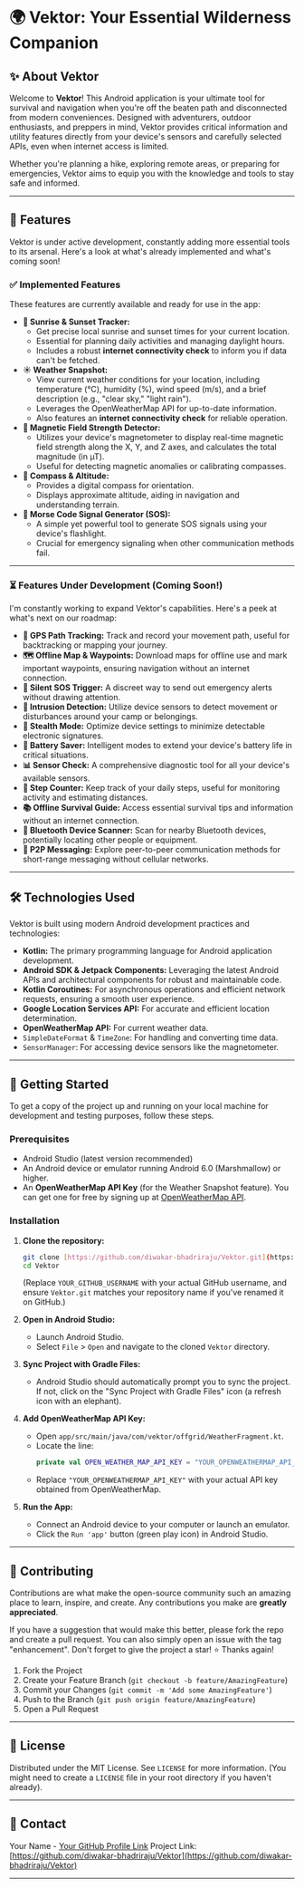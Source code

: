 # 🌍 Vektor: Your Essential Wilderness Companion

## ✨ About Vektor

Welcome to **Vektor**! This Android application is your ultimate tool for survival and navigation when you're off the beaten path and disconnected from modern conveniences. Designed with adventurers, outdoor enthusiasts, and preppers in mind, Vektor provides critical information and utility features directly from your device's sensors and carefully selected APIs, even when internet access is limited.

Whether you're planning a hike, exploring remote areas, or preparing for emergencies, Vektor aims to equip you with the knowledge and tools to stay safe and informed.

---

## 🚀 Features

Vektor is under active development, constantly adding more essential tools to its arsenal. Here's a look at what's already implemented and what's coming soon!

### ✅ Implemented Features

These features are currently available and ready for use in the app:

* **🌅 Sunrise & Sunset Tracker:**
    * Get precise local sunrise and sunset times for your current location.
    * Essential for planning daily activities and managing daylight hours.
    * Includes a robust **internet connectivity check** to inform you if data can't be fetched.
* **☀️ Weather Snapshot:**
    * View current weather conditions for your location, including temperature (°C), humidity (%), wind speed (m/s), and a brief description (e.g., "clear sky," "light rain").
    * Leverages the OpenWeatherMap API for up-to-date information.
    * Also features an **internet connectivity check** for reliable operation.
* **🧲 Magnetic Field Strength Detector:**
    * Utilizes your device's magnetometer to display real-time magnetic field strength along the X, Y, and Z axes, and calculates the total magnitude (in µT).
    * Useful for detecting magnetic anomalies or calibrating compasses.
* **🧭 Compass & Altitude:**
    * Provides a digital compass for orientation.
    * Displays approximate altitude, aiding in navigation and understanding terrain.
* **🚨 Morse Code Signal Generator (SOS):**
    * A simple yet powerful tool to generate SOS signals using your device's flashlight.
    * Crucial for emergency signaling when other communication methods fail.

---

### ⏳ Features Under Development (Coming Soon!)

I'm constantly working to expand Vektor's capabilities. Here's a peek at what's next on our roadmap:

* **📍 GPS Path Tracking:** Track and record your movement path, useful for backtracking or mapping your journey.
* **🗺️ Offline Map & Waypoints:** Download maps for offline use and mark important waypoints, ensuring navigation without an internet connection.
* **🔕 Silent SOS Trigger:** A discreet way to send out emergency alerts without drawing attention.
* **🚨 Intrusion Detection:** Utilize device sensors to detect movement or disturbances around your camp or belongings.
* **👻 Stealth Mode:** Optimize device settings to minimize detectable electronic signatures.
* **🔋 Battery Saver:** Intelligent modes to extend your device's battery life in critical situations.
* **📊 Sensor Check:** A comprehensive diagnostic tool for all your device's available sensors.
* **🚶 Step Counter:** Keep track of your daily steps, useful for monitoring activity and estimating distances.
* **📚 Offline Survival Guide:** Access essential survival tips and information without an internet connection.
* **📡 Bluetooth Device Scanner:** Scan for nearby Bluetooth devices, potentially locating other people or equipment.
* **💬 P2P Messaging:** Explore peer-to-peer communication methods for short-range messaging without cellular networks.

---

## 🛠️ Technologies Used

Vektor is built using modern Android development practices and technologies:

* **Kotlin:** The primary programming language for Android application development.
* **Android SDK & Jetpack Components:** Leveraging the latest Android APIs and architectural components for robust and maintainable code.
* **Kotlin Coroutines:** For asynchronous operations and efficient network requests, ensuring a smooth user experience.
* **Google Location Services API:** For accurate and efficient location determination.
* **OpenWeatherMap API:** For current weather data.
* `SimpleDateFormat` & `TimeZone`: For handling and converting time data.
* `SensorManager`: For accessing device sensors like the magnetometer.

---

## 🚀 Getting Started

To get a copy of the project up and running on your local machine for development and testing purposes, follow these steps.

### Prerequisites

* Android Studio (latest version recommended)
* An Android device or emulator running Android 6.0 (Marshmallow) or higher.
* An **OpenWeatherMap API Key** (for the Weather Snapshot feature). You can get one for free by signing up at [OpenWeatherMap API](https://openweathermap.org/api).

### Installation

1.  **Clone the repository:**
    ```bash
    git clone [https://github.com/diwakar-bhadriraju/Vektor.git](https://github.com/diwakar-bhadriraju/Vektor.git)
    cd Vektor
    ```
    (Replace `YOUR_GITHUB_USERNAME` with your actual GitHub username, and ensure `Vektor.git` matches your repository name if you've renamed it on GitHub.)

2.  **Open in Android Studio:**
    * Launch Android Studio.
    * Select `File` > `Open` and navigate to the cloned `Vektor` directory.

3.  **Sync Project with Gradle Files:**
    * Android Studio should automatically prompt you to sync the project. If not, click on the "Sync Project with Gradle Files" icon (a refresh icon with an elephant).

4.  **Add OpenWeatherMap API Key:**
    * Open `app/src/main/java/com/vektor/offgrid/WeatherFragment.kt`.
    * Locate the line:
        ```kotlin
        private val OPEN_WEATHER_MAP_API_KEY = "YOUR_OPENWEATHERMAP_API_KEY" // <--- REPLACE THIS
        ```
    * Replace `"YOUR_OPENWEATHERMAP_API_KEY"` with your actual API key obtained from OpenWeatherMap.

5.  **Run the App:**
    * Connect an Android device to your computer or launch an emulator.
    * Click the `Run 'app'` button (green play icon) in Android Studio.

---

## 🤝 Contributing

Contributions are what make the open-source community such an amazing place to learn, inspire, and create. Any contributions you make are **greatly appreciated**.

If you have a suggestion that would make this better, please fork the repo and create a pull request. You can also simply open an issue with the tag "enhancement".
Don't forget to give the project a star! ⭐ Thanks again!

1.  Fork the Project
2.  Create your Feature Branch (`git checkout -b feature/AmazingFeature`)
3.  Commit your Changes (`git commit -m 'Add some AmazingFeature'`)
4.  Push to the Branch (`git push origin feature/AmazingFeature`)
5.  Open a Pull Request

---

## 📄 License

Distributed under the MIT License. See `LICENSE` for more information. (You might need to create a `LICENSE` file in your root directory if you haven't already).

---

## 📧 Contact

Your Name - [Your GitHub Profile Link](https://github.com/diwakar-bhadriraju)
Project Link: [https://github.com/diwakar-bhadriraju/Vektor](https://github.com/diwakar-bhadriraju/Vektor)

---

